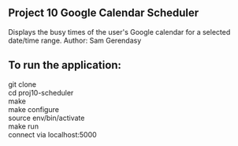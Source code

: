## Project 10 Google Calendar Scheduler
Displays the busy times of the user's Google calendar for a selected date/time range.
Author: Sam Gerendasy


## To run the application:
git clone  
cd proj10-scheduler  
make  
make configure  
source env/bin/activate  
make run  
connect via localhost:5000